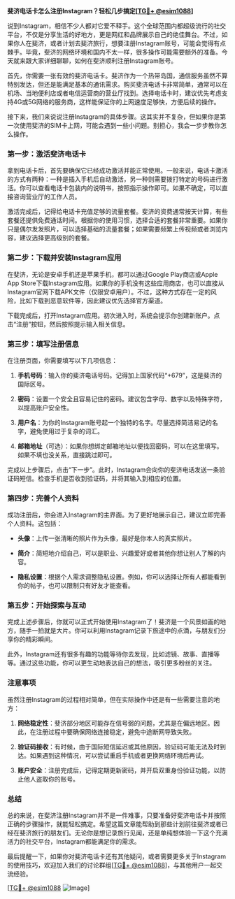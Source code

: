 **斐济电话卡怎么注册Instagram？轻松几步搞定[[TG💪+ @esim1088](https://t.me/s/esim1088)]**

说到Instagram，相信不少人都对它爱不释手。这个全球范围内都超级流行的社交平台，不仅是分享生活的好地方，更是网红和品牌展示自己的绝佳舞台。不过，如果你人在斐济，或者计划去斐济旅行，想要注册Instagram账号，可能会觉得有点棘手。毕竟，斐济的网络环境和国内不太一样，很多操作可能需要额外的准备。今天就来跟大家详细聊聊，如何在斐济顺利注册Instagram账号。

首先，你需要一张有效的斐济电话卡。斐济作为一个热带岛国，通信服务虽然不算特别发达，但还是能满足基本的通讯需求。购买斐济电话卡非常简单，通常可以在机场、当地便利店或者电信运营商的营业厅找到。选择电话卡时，建议优先考虑支持4G或5G网络的服务商，这样能保证你的上网速度足够快，方便后续的操作。

接下来，我们来说说注册Instagram的具体步骤。这其实并不复杂，但如果你是第一次使用斐济的SIM卡上网，可能会遇到一些小问题。别担心，我会一步步教你怎么操作。

### 第一步：激活斐济电话卡

拿到电话卡后，首先要确保它已经成功激活并能正常使用。一般来说，电话卡激活的方式有两种：一种是插入手机后自动激活，另一种则需要拨打特定的号码进行激活。你可以查看电话卡包装内的说明书，按照指示操作即可。如果不确定，可以直接咨询营业厅的工作人员。

激活完成后，记得给电话卡充值足够的流量套餐。斐济的资费通常按天计算，有些套餐还提供免费通话时间。根据你的使用习惯，选择合适的套餐非常重要。如果你只是偶尔发发照片，可以选择基础的流量套餐；如果需要频繁上传视频或者浏览内容，建议选择更高级别的套餐。

### 第二步：下载并安装Instagram应用

在斐济，无论是安卓手机还是苹果手机，都可以通过Google Play商店或Apple App Store下载Instagram应用。如果你的手机没有这些应用商店，也可以直接从Instagram官网下载APK文件（仅限安卓用户）。不过，这种方式存在一定的风险，比如下载到恶意软件等，因此建议优先选择官方渠道。

下载完成后，打开Instagram应用。初次进入时，系统会提示你创建新账户。点击“注册”按钮，然后按照提示输入相关信息。

### 第三步：填写注册信息

在注册页面，你需要填写以下几项信息：

1. **手机号码**：输入你的斐济电话号码。记得加上国家代码“+679”，这是斐济的国际区号。
   
2. **密码**：设置一个安全且容易记住的密码。建议包含字母、数字以及特殊字符，以提高账户安全性。

3. **用户名**：为你的Instagram账号起一个独特的名字。尽量选择简洁易记的名字，避免使用过于复杂的词汇。

4. **邮箱地址**（可选）：如果你想绑定邮箱地址以便找回密码，可以在这里填写。如果不填也没关系，直接跳过即可。

完成以上步骤后，点击“下一步”。此时，Instagram会向你的斐济电话发送一条验证码短信。检查手机是否收到验证码，并将其输入到相应的位置。

### 第四步：完善个人资料

成功注册后，你会进入Instagram的主界面。为了更好地展示自己，建议立即完善个人资料。这包括：

- **头像**：上传一张清晰的照片作为头像，最好是你本人的真实照片。
  
- **简介**：简短地介绍自己，可以是职业、兴趣爱好或者其他你想让别人了解的内容。

- **隐私设置**：根据个人需求调整隐私设置。例如，你可以选择让所有人都能看到你的帖子，也可以限制只有好友才能查看。

### 第五步：开始探索与互动

完成上述步骤后，你就可以正式开始使用Instagram了！斐济是一个风景如画的地方，随手一拍就是大片。你可以利用Instagram记录下旅途中的点滴，与朋友们分享你的精彩瞬间。

此外，Instagram还有很多有趣的功能等待你去发现，比如滤镜、故事、直播等等。通过这些功能，你可以更生动地表达自己的想法，吸引更多粉丝的关注。

### 注意事项

虽然注册Instagram的过程相对简单，但在实际操作中还是有一些需要注意的地方：

1. **网络稳定性**：斐济部分地区可能存在信号弱的问题，尤其是在偏远地区。因此，在注册过程中要确保网络连接稳定，避免中途断网导致失败。

2. **验证码接收**：有时候，由于国际短信延迟或其他原因，验证码可能无法及时到达。如果遇到这种情况，可以尝试重启手机或者更换网络环境后再试。

3. **账户安全**：注册完成后，记得定期更新密码，并开启双重身份验证功能，以防止他人盗取你的账号。

### 总结

总的来说，在斐济注册Instagram并不是一件难事，只要准备好斐济电话卡并按照正确的步骤操作，就能轻松搞定。希望这篇文章能帮助到那些计划前往斐济或者已经在斐济旅行的朋友们。无论你是想记录旅行见闻，还是单纯想体验一下这个充满活力的社交平台，Instagram都能满足你的需求。

最后提醒一下，如果你对斐济电话卡还有其他疑问，或者需要更多关于Instagram的使用技巧，欢迎加入我们的讨论群组[[TG💪+ @esim1088](https://t.me/s/esim1088)]，与其他用户一起交流经验。

[[TG💪+ @esim1088](https://t.me/s/esim1088) ![Image](https://i.postimg.cc/4NQfJmqS/Snipaste-2025-05-13-00-14-12.png)]